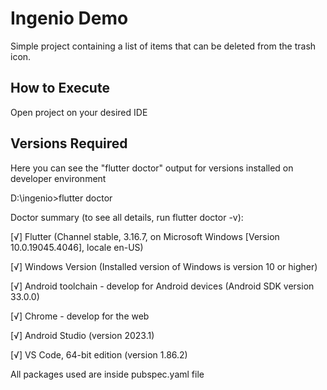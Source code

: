 # Ingenio Demo

Simple project containing a list of items that can be deleted from the trash icon.

## How to Execute

Open project on your desired IDE

## Versions Required

Here you can see the "flutter doctor" output for versions installed on developer environment
  
  D:\ingenio>flutter doctor
  
  Doctor summary (to see all details, run flutter doctor -v):
  
  [√] Flutter (Channel stable, 3.16.7, on Microsoft Windows [Version 10.0.19045.4046],    locale en-US)
  
  [√] Windows Version (Installed version of Windows is version 10 or higher)
  
  [√] Android toolchain - develop for Android devices (Android SDK version 33.0.0)
  
  [√] Chrome - develop for the web
  
  [√] Android Studio (version 2023.1)
  
  [√] VS Code, 64-bit edition (version 1.86.2)
  
  
All packages used are inside pubspec.yaml file


